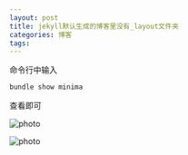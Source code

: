 ```yaml
---
layout: post
title: jekyll默认生成的博客里没有_layout文件夹
categories: 博客
tags: 
---
```

命令行中输入
```ruby
bundle show minima
```
查看即可

 ![photo]({{site.url}}/assets/img/show-minima.png)

  ![photo]({{site.url}}/assets/img/minima.png)
